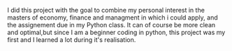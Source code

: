 I did this project with the goal to combine my personal interest in the masters of economy, finance and managment in which i could apply, and the assignement due in my Python class. 
It can of course be more clean and optimal,but since I am a beginner coding in python, this project was my first and I learned a lot during it's realisation.
